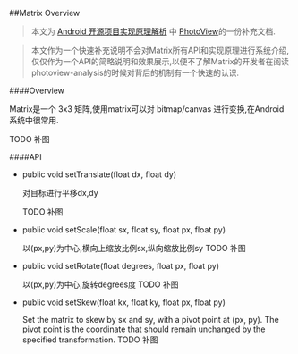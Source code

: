 ##Matrix Overview
> 本文为 [Android 开源项目实现原理解析](https://github.com/android-cn/android-open-project-analysis) 中 [PhotoView](https://github.com/android-cn/android-open-project-analysis/tree/master/photoview)的一份补充文档.

> 本文作为一个快速补充说明不会对Matrix所有API和实现原理进行系统介绍,仅仅作为一个API的简略说明和效果展示,以便不了解Matrix的开发者在阅读photoview-analysis的时候对背后的机制有一个快速的认识.


####Overview

Matrix是一个 3x3 矩阵,使用matrix可以对 bitmap/canvas 进行变换,在Android系统中很常用.

TODO 补图

####API 

- public void setTranslate(float dx, float dy)

    对目标进行平移dx,dy

    TODO  补图

- public void setScale(float sx, float sy, float px, float py)

    以(px,py)为中心,横向上缩放比例sx,纵向缩放比例sy
    TODO  补图

- public void setRotate(float degrees, float px, float py)

    以(px,py)为中心,旋转degrees度
    TODO  补图

- public void setSkew(float kx, float ky, float px, float py)

    Set the matrix to skew by sx and sy, with a pivot point at (px, py).
    The pivot point is the coordinate that should remain unchanged by the specified transformation.
    TODO  补图

